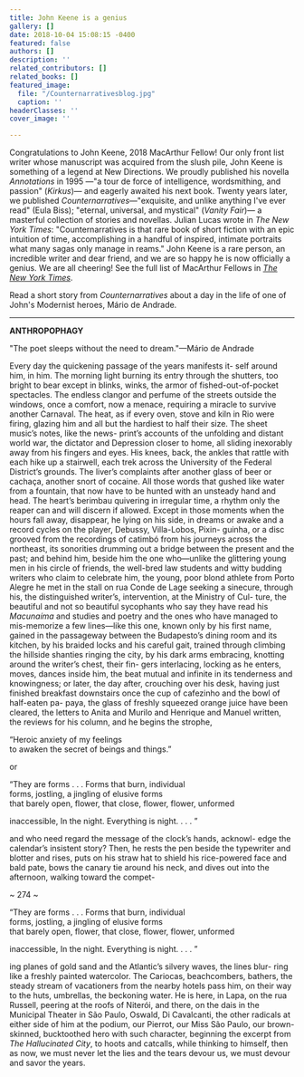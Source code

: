 ```yaml
---
title: John Keene is a genius
gallery: []
date: 2018-10-04 15:08:15 -0400
featured: false
authors: []
description: ''
related_contributors: []
related_books: []
featured_image:
  file: "/Counternarrativesblog.jpg"
  caption: ''
headerClasses: ''
cover_image: ''

---
```

Congratulations to John Keene, 2018 MacArthur Fellow! Our only front list writer whose manuscript was acquired from the slush pile, John Keene is something of a legend at New Directions. We proudly published his novella _Annotations_ in 1995 —"a tour de force of intelligence, wordsmithing, and passion" (_Kirkus_)— and eagerly awaited his next book. Twenty years later, we published _Counternarratives_—"exquisite, and unlike anything I've ever read" (Eula Biss); "eternal, universal, and mystical" (_Vanity Fair_)— a masterful collection of stories and novellas. Julian Lucas wrote in _The New York Times_: "Counternarratives is that rare book of short fiction with an epic intuition of time, accomplishing in a handful of inspired, intimate portraits what many sagas only manage in reams." John Keene is a rare person, an incredible writer and dear friend, and we are so happy he is now officially a genius. We are all cheering! See the full list of MacArthur Fellows in [_The New York Times_](https://www.nytimes.com/2018/10/04/arts/macarthur-genius-grant-winners-list.html).

Read a short story from _Counternarratives_ about a day in the life of one of John's Modernist heroes, Mário de Andrade.

***

**ANTHROPOPHAGY**

"The poet sleeps without the need to dream."—Mário de Andrade

Every day the quickening passage of the years manifests it- self around him, in him. The morning light burning its entry through the shutters, too bright to bear except in blinks, winks, the armor of fished-out-of-pocket spectacles. The endless clangor and perfume of the streets outside the windows, once a comfort, now a menace, requiring a miracle to survive another Carnaval. The heat, as if every oven, stove and kiln in Rio were firing, glazing him and all but the hardiest to half their size. The sheet music’s notes, like the news- print’s accounts of the unfolding and distant world war, the dictator and Depression closer to home, all sliding inexorably away from his fingers and eyes. His knees, back, the ankles that rattle with each hike up a stairwell, each trek across the University of the Federal District’s grounds. The liver’s complaints after another glass of beer or cachaça, another snort of cocaine. All those words that gushed like water from a fountain, that now have to be hunted with an unsteady hand and head. The heart’s berimbau quivering in irregular time, a rhythm only the reaper can and will discern if allowed. Except in those moments when the hours fall away, disappear, he lying on his side, in dreams or awake and a record cycles on the player, Debussy, Villa-Lobos, Pixin- guinha, or a disc grooved from the recordings of catimbó from his journeys across the northeast, its sonorities drumming out a bridge between the present and the past; and behind him, beside him the one who—unlike the glittering young men in his circle of friends, the well-bred law students and witty budding writers who claim to celebrate him, the young, poor blond athlete from Porto Alegre he met in the stall on rua Conde de Lage seeking a sinecure, through his, the distinguished writer’s, intervention, at the Ministry of Cul- ture, the beautiful and not so beautiful sycophants who say they have read his _Macunaíma_ and studies and poetry and the ones who have managed to mis-memorize a few lines—like this one, known only by his first name, gained in the passageway between the Budapesto’s dining room and its kitchen, by his braided locks and his careful gait, trained through climbing the hillside shanties ringing the city, by his dark arms embracing, knotting around the writer’s chest, their fin- gers interlacing, locking as he enters, moves, dances inside him, the beat mutual and infinite in its tenderness and knowingness; or later, the day after, crouching over his desk, having just finished breakfast downstairs once the cup of cafezinho and the bowl of half-eaten pa- paya, the glass of freshly squeezed orange juice have been cleared, the letters to Anita and Murilo and Henrique and Manuel written, the reviews for his column, and he begins the strophe,

“Heroic anxiety of my feelings  
to awaken the secret of beings and things.”

or

“They are forms . . . Forms that burn, individual  
forms, jostling, a jingling of elusive forms  
that barely open, flower, that close, flower, flower, unformed

inaccessible, In the night. Everything is night. . . . ”

and who need regard the message of the clock’s hands, acknowl- edge the calendar’s insistent story? Then, he rests the pen beside the typewriter and blotter and rises, puts on his straw hat to shield his rice-powered face and bald pate, bows the canary tie around his neck, and dives out into the afternoon, walking toward the compet-

\~ 274 \~

“They are forms . . . Forms that burn, individual  
forms, jostling, a jingling of elusive forms  
that barely open, flower, that close, flower, flower, unformed

inaccessible, In the night. Everything is night. . . . ”

ing planes of gold sand and the Atlantic’s silvery waves, the lines blur- ring like a freshly painted watercolor. The Cariocas, beachcombers, bathers, the steady stream of vacationers from the nearby hotels pass him, on their way to the huts, umbrellas, the beckoning water. He is here, in Lapa, on the rua Russell, peering at the roofs of Niterói, and there, on the dais in the Municipal Theater in São Paulo, Oswald, Di Cavalcanti, the other radicals at either side of him at the podium, our Pierrot, our Miss São Paulo, our brown-skinned, bucktoothed hero with such character, beginning the excerpt from _The Hallucinated City_, to hoots and catcalls, while thinking to himself, then as now, we must never let the lies and the tears devour us, we must devour and savor the years.
